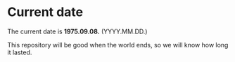 # Current date

The current date is **1975.09.08.** (YYYY.MM.DD.)

This repository will be good when the world ends, so we will know how long it lasted.